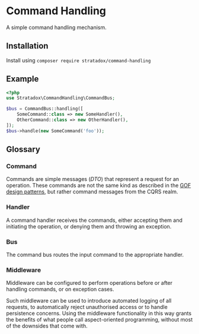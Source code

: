 # Command Handling
A simple command handling mechanism.

## Installation
Install using `composer require stratadox/command-handling`

## Example
```php
<?php
use Stratadox\CommandHandling\CommandBus;

$bus = CommandBus::handling([
    SomeCommand::class => new SomeHandler(),
    OtherCommand::class => new OtherHandler(),
]);
$bus->handle(new SomeCommand('foo'));
```

## Glossary
### Command
Commands are simple messages (*DTO*) that represent a request for an operation.
These commands are not the same kind as described in the [GOF design patterns](https://en.wikipedia.org/wiki/Command_pattern), 
but rather command messages from the CQRS realm.

### Handler
A command handler receives the commands, either accepting them and initiating 
the operation, or denying them and throwing an exception.

### Bus
The command bus routes the input command to the appropriate handler.

### Middleware
Middleware can be configured to perform operations before or after handling 
commands, or on exception cases.

Such middleware can be used to introduce automated logging of all requests, to 
automatically reject unauthorised access or to handle persistence concerns.
Using the middleware functionality in this way grants the benefits of what 
people call aspect-oriented programming, without most of the downsides that come 
with.
